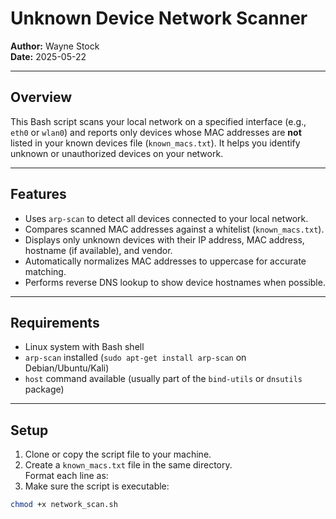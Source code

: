 # Unknown Device Network Scanner

**Author:** Wayne Stock  
**Date:** 2025-05-22

---

## Overview

This Bash script scans your local network on a specified interface (e.g., `eth0` or `wlan0`) and reports only devices whose MAC addresses are **not** listed in your known devices file (`known_macs.txt`). It helps you identify unknown or unauthorized devices on your network.

---

## Features

- Uses `arp-scan` to detect all devices connected to your local network.
- Compares scanned MAC addresses against a whitelist (`known_macs.txt`).
- Displays only unknown devices with their IP address, MAC address, hostname (if available), and vendor.
- Automatically normalizes MAC addresses to uppercase for accurate matching.
- Performs reverse DNS lookup to show device hostnames when possible.

---

## Requirements

- Linux system with Bash shell
- `arp-scan` installed (`sudo apt-get install arp-scan` on Debian/Ubuntu/Kali)
- `host` command available (usually part of the `bind-utils` or `dnsutils` package)

---

## Setup

1. Clone or copy the script file to your machine.
2. Create a `known_macs.txt` file in the same directory.  
   Format each line as:  
3. Make sure the script is executable:  
```bash
chmod +x network_scan.sh
